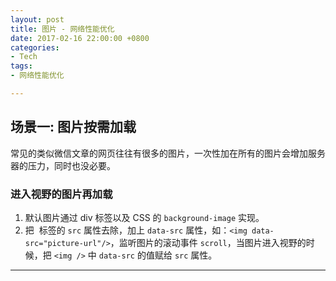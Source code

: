 ```yaml
---
layout: post
title: 图片 - 网络性能优化
date: 2017-02-16 22:00:00 +0800
categories:
- Tech
tags:
- 网络性能优化

---
```



## 场景一: 图片按需加载

常见的类似微信文章的网页往往有很多的图片，一次性加在所有的图片会增加服务器的压力，同时也没必要。

### 进入视野的图片再加载

1. 默认图片通过 div 标签以及 CSS 的 `background-image` 实现。
2. 把 <img /> 标签的 `src` 属性去除，加上 `data-src` 属性，如：`<img data-src="picture-url"/>`，监听图片的滚动事件 `scroll`，当图片进入视野的时候，把 `<img />` 中 `data-src` 的值赋给 `src` 属性。

----
